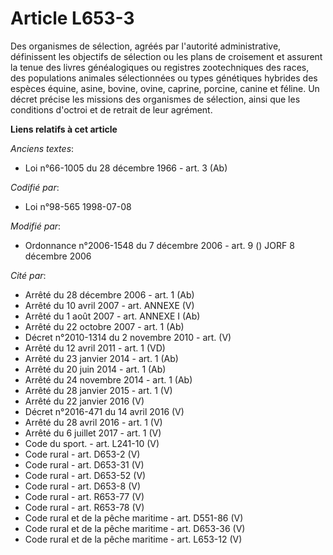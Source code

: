 # Article L653-3

Des organismes de sélection, agréés par l'autorité administrative, définissent les objectifs de sélection ou les plans de
croisement et assurent la tenue des livres généalogiques ou registres zootechniques des races, des populations animales
sélectionnées ou types génétiques hybrides des espèces équine, asine, bovine, ovine, caprine, porcine, canine et féline. Un
décret précise les missions des organismes de sélection, ainsi que les conditions d'octroi et de retrait de leur agrément.

**Liens relatifs à cet article**

_Anciens textes_:

  - Loi n°66-1005 du 28 décembre 1966 - art. 3 (Ab)

_Codifié par_:

  - Loi n°98-565 1998-07-08

_Modifié par_:

  - Ordonnance n°2006-1548 du 7 décembre 2006 - art. 9 () JORF 8 décembre 2006

_Cité par_:

  - Arrêté du 28 décembre 2006 - art. 1 (Ab)
  - Arrêté du 10 avril 2007 - art. ANNEXE (V)
  - Arrêté du 1 août 2007 - art. ANNEXE I (Ab)
  - Arrêté du 22 octobre 2007 - art. 1 (Ab)
  - Décret n°2010-1314 du 2 novembre 2010 - art. (V)
  - Arrêté du 12 avril 2011 - art. 1 (VD)
  - Arrêté du 23 janvier 2014 - art. 1 (Ab)
  - Arrêté du 20 juin 2014 - art. 1 (Ab)
  - Arrêté du 24 novembre 2014 - art. 1 (Ab)
  - Arrêté du 28 janvier 2015 - art. 1 (V)
  - Arrêté du 22 janvier 2016 (V)
  - Décret n°2016-471 du 14 avril 2016 (V)
  - Arrêté du 28 avril 2016 - art. 1 (V)
  - Arrêté du 6 juillet 2017 - art. 1 (V)
  - Code du sport. - art. L241-10 (V)
  - Code rural - art. D653-2 (V)
  - Code rural - art. D653-31 (V)
  - Code rural - art. D653-52 (V)
  - Code rural - art. D653-8 (V)
  - Code rural - art. R653-77 (V)
  - Code rural - art. R653-78 (V)
  - Code rural et de la pêche maritime - art. D551-86 (V)
  - Code rural et de la pêche maritime - art. D653-36 (V)
  - Code rural et de la pêche maritime - art. L653-12 (V)

